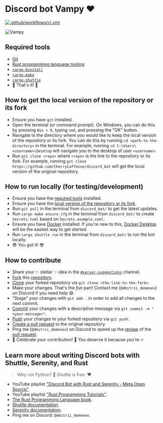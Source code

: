 # Discord bot Vampy ❤️

[![.github/workflows/ci.yml](https://github.com/CherryCaffeine/discord_bot/actions/workflows/ci.yml/badge.svg)](https://github.com/CherryCaffeine/discord_bot/actions/workflows/ci.yml)

![Vampy](https://i.imgur.com/TdtIHhP.png)

## Required tools

* [Git](https://git-scm.com/downloads)
* [Rust programming language tooling](https://www.rust-lang.org/tools/install)
* [`cargo-binstall`](https://github.com/cargo-bins/cargo-binstall)
* [`cargo-make`](https://github.com/sagiegurari/cargo-make)
* [`cargo-shuttle`](https://docs.shuttle.rs/introduction/installation)
* 🎉 That's it! 🎉

## How to get the local version of the repository or its fork

* Ensure you have `git` installed.
* Open the terminal (or command prompt). On Windows, you can do this by pressing `Win + R`, typing `cmd`, and pressing the "OK" button.
* Navigate to the directory where you would like to keep the local version of the repository or its fork. You can do this by running `cd <path-to-the-directory>` in the terminal. For example, running `cd C:\Users\<username>\Desktop` will navigate you to the desktop of user `<username>`.
* Run `git clone <repo>` where `<repo>` is the link to the repository or its fork. For example, running `git clone https://github.com/CherryCaffeine/discord_bot` will get the local version of the original repository.

## How to run locally (for testing/development)

* Ensure you have the [required tools](#required-tools) installed.
* Ensure you have the [local version of the repository or its fork](#how-to-get-the-local-version-of-the-repository-or-its-fork).
* Run `git pull` in the terminal from `discord_bot/` to get the latest updates.
* Run `cargo make ensure_cfg` in the terminal from `discord_bot/` to create `Secrets.toml` based on `Secrets.example.coml`.
* Ensure you have [Docker](https://docs.docker.com/get-docker/) installed. If you're new to this, [Docker Desktop](https://www.docker.com/products/docker-desktop/) will be the easiest way to get started.
* Run `cargo shuttle run` in the terminal from `discord_bot/` to run the bot locally.
* 😎 You got it! 😎

## How to contribute

* Share your ✨ stellar ✨ idea in the [`#server-suggestions`](https://discord.com/channels/1123378968607858769/1127121324716859423) channel.
* [Fork](https://docs.github.com/en/get-started/quickstart/fork-a-repo) this [repository](https://docs.github.com/en/get-started/quickstart/github-glossary#repository).
* [Clone](https://docs.github.com/en/get-started/quickstart/fork-a-repo#cloning-your-forked-repository) your forked repository via `git clone <the-link-to-the-fork>`.
* Make your changes. That's the *fun* part! Contact me (`@dmitrii_demenev`) on Discord if you need help 😄.
* "Stage" your changes with `git add .` in order to add all changes to the next commit.
* [Commit](https://docs.github.com/en/get-started/quickstart/contributing-to-projects#making-and-pushing-changes) your changes with a descriptive message via `git commit -m "<your-message>"`.
* [Push](https://docs.github.com/en/get-started/quickstart/contributing-to-projects#making-and-pushing-changes) your changes to your forked repository via `git push`.
* [Create a pull request](https://docs.github.com/en/get-started/quickstart/contributing-to-projects#making-a-pull-request) to the original repository.
* Ping me (`@dmitrii_demenev`) on Discord to speed up the [review](https://docs.github.com/en/get-started/quickstart/github-glossary#pull-request-review) of the [pull request](https://docs.github.com/en/get-started/quickstart/github-glossary#pull-request).
* 🎉 Celebrate your contribution! 🎉 You deserve it because you're 🔥

## Learn more about writing Discord bots with Shuttle, Serenity, and Rust

> Why not Python? 🐍
> Shuttle is free. ❤️

* YouTube playlist ["Discord Bot with Rust and Serenity - Meta Open Source"](https://www.youtube.com/watch?v=NVMHWUly1rc&list=PLzIwronG0sE5lQCPFP69Ukgz4d9dngaSi&ab_channel=MetaOpenSource).
* YouTube playlist ["Rust Programming Tutorials"](https://www.youtube.com/playlist?list=PLVvjrrRCBy2JSHf9tGxGKJ-bYAN_uDCUL).
* [The Rust Programming Language book](https://doc.rust-lang.org/book/).
* [Shuttle documentation](https://docs.shuttle.rs/introduction/welcome).
* [Serenity documentation](https://docs.rs/serenity/latest/serenity/).
* Ping me on Discord: `@dmitrii_demenev`.
